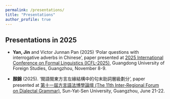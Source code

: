 ```yaml
---
permalink: /presentations/
title: "Presentations"
author_profile: true
---
```




**Presentations in 2025** 
---

  *  **Yan, Jin** and Victor Junnan Pan (2025) ‘Polar questions with interrogative adverbs in Chinese’, paper presented at [2025 International Conference on Formal Linguistics (ICFL-2025)](http://icfl11.com/), Guangdong University of Foreign Studies, Guangzhou, November 8-9.

  *  **顏錦** (2025). ‘閩語閩東方言左緣結構中的句末助詞層級劃分’, paper presented at [第十一屆方言語法博學論壇 (The 11th Inter-Regional Forum on Dialectal Grammar)](https://www.cuhk.edu.hk/ics/clrc/irf/2025/index.html), Sun-Yat-Sen University, Guangzhou, June 21-22.

